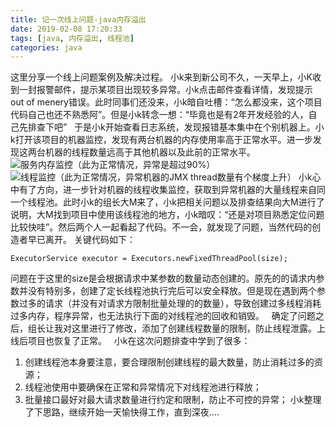 ```yaml
---
title: 记一次线上问题-java内存溢出
date: 2019-02-08 17:20:33
tags: [java, 内存溢出, 线程池]
categories: java
---
```

这里分享一个线上问题案例及解决过程。
小k来到新公司不久，一天早上，小K收到一封报警邮件，提示某项目出现较多异常。小k点击邮件查看详情，发现提示out of menery错误。此时同事们还没来，小k暗自吐槽：“怎么都没来，这个项目代码自己也还不熟悉阿”。但是小k转念一想：“毕竟也是有2年开发经验的人，自己先排查下吧”
&nbsp;
于是小k开始查看日志系统，发现报错基本集中在个别机器上。小k打开该项目的机器监控，发现有两台机器的内存使用率高于正常水平。进一步发现这两台机器的线程数量远高于其他机器以及此前的正常水平。
&nbsp;
![服务内存监控（此为正常情况，异常是超过90%）](/images/3.png)
![线程监控（此为正常情况，异常机器的JMX thread数量有个梯度上升）](/images/4.png)
小k心中有了方向，进一步针对机器的线程收集监控，获取到异常机器的大量线程来自同一个线程池。此时小k的组长大M来了，小k把相关问题以及排查结果向大M进行了说明，大M找到项目中使用该线程池的地方，小k暗叹：“还是对项目熟悉定位问题比较快哇”。然后两个人一起看起了代码。不一会，就发现了问题，当然代码的创造者早已离开。
关键代码如下：
```
ExecutorService executor = Executors.newFixedThreadPool(size);
```
问题在于这里的size是会根据请求中某参数的数量动态创建的。原先的的请求内参数并没有特别多，创建了定长线程池执行完后可以安全释放。但是现在遇到两个参数过多的请求（并没有对请求方限制批量处理的的数量），导致创建过多线程消耗过多内存，程序异常，也无法执行下面的对线程池的回收和销毁。
&nbsp;
确定了问题之后，组长让我对这里进行了修改，添加了创建线程数量的限制，防止线程泄露。上线后项目也恢复了正常。
&nbsp;
小k在这次问题排查中学到了很多：
1. 创建线程池本身要注意，要合理限制创建线程的最大数量，防止消耗过多的资源；
2. 线程池使用中要确保在正常和异常情况下对线程池进行释放；
3. 批量接口最好对最大请求数量进行约定和限制，防止不可控的异常；
小k整理了下思路，继续开始一天愉快得工作，直到深夜….
